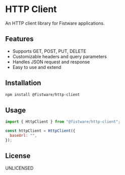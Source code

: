 # HTTP Client

An HTTP client library for Fistware applications.

## Features

- Supports GET, POST, PUT, DELETE
- Customizable headers and query parameters
- Handles JSON request and response
- Easy to use and extend

## Installation

```bash
npm install @fistware/http-client
```

## Usage

```js
import { HttpClient } from "@fistware/http-client";

const httpClient = HttpClient({
  baseUrl: "",
});
```

## License

UNLICENSED